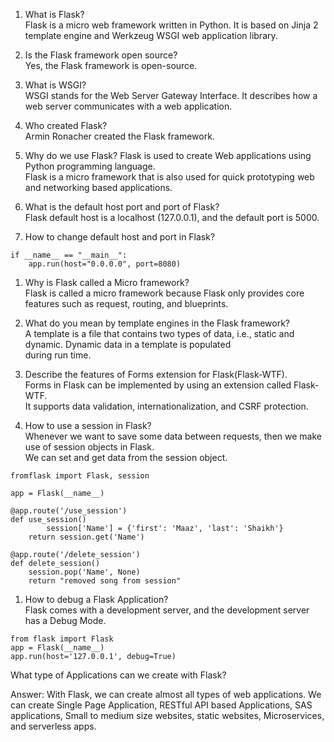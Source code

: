 1. What is Flask?  
Flask is a micro web framework written in Python. It is based on Jinja 2 template engine and Werkzeug WSGI web application library.       
  
1. Is the Flask framework open source?  
Yes, the Flask framework is open-source.   
  
1. What is WSGI?  
WSGI stands for the Web Server Gateway Interface. It describes how a web server communicates with a web application.  
  
1. Who created Flask?  
Armin Ronacher created the Flask framework.  
         
1. Why do we use Flask?
Flask is used to create Web applications using Python programming language.   
Flask is a micro framework that is also used for quick prototyping web and networking based applications.     
  
1. What is the default host port and port of Flask?  
Flask default host is a localhost (127.0.0.1), and the default port is 5000.   
       
1. How to change default host and port in Flask?  
```  
if __name__ == "__main__":
    app.run(host="0.0.0.0", port=8080)
```          
 
1. Why is Flask called a Micro framework?    
Flask is called a micro framework because Flask only provides core features such as request, routing, and blueprints.   
   
1. What do you mean by template engines in the Flask framework?  
A template is a file that contains two types of data, i.e., static and dynamic. Dynamic data in a template is populated  
during run time.  
  
1. Describe the features of Forms extension for Flask(Flask-WTF).   
Forms in Flask can be implemented by using an extension called Flask-WTF.  
It supports data validation, internationalization, and CSRF protection.     

1. How to use a session in Flask?  
Whenever we want to save some data between requests, then we make use of session objects in Flask.   
We can set and get data from the session object.  

````   
fromflask import Flask, session
 
app = Flask(__name__)
 
@app.route('/use_session')
def use_session()
        session['Name'] = {'first': 'Maaz', 'last': 'Shaikh'} 
    return session.get('Name')
 
@app.route('/delete_session')
def delete_session()
    session.pop('Name', None)
    return "removed song from session"
```` 
  
1. How to debug a Flask Application?  
Flask comes with a development server, and the development server has a Debug Mode.  
```  
from flask import Flask 
app = Flask(__name__)
app.run(host='127.0.0.1', debug=True)
```    

What type of Applications can we create with Flask?

Answer: With Flask, we can create almost all types of web applications. We can create Single Page Application, RESTful API based Applications, SAS applications, Small to medium size websites, static websites, Microservices, and serverless apps.